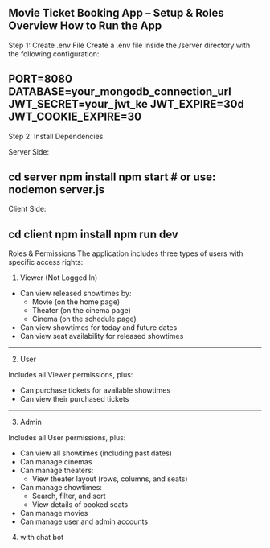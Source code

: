Movie Ticket Booking App – Setup & Roles Overview
How to Run the App
-----------------------------------------------------------------------------------------------

Step 1: Create .env File
Create a .env file inside the /server directory with the following configuration:

PORT=8080
DATABASE=your_mongodb_connection_url
JWT_SECRET=your_jwt_ke
JWT_EXPIRE=30d
JWT_COOKIE_EXPIRE=30
-----------------------------------------------------------------------------------------------
Step 2: Install Dependencies

Server Side:

cd server
npm install
npm start        # or use: nodemon server.js
-----------------------------------------------------------------------------------------------

Client Side:

cd client
npm install
npm run dev
-----------------------------------------------------------------------------------------------

Roles & Permissions
The application includes three types of users with specific access rights:

1. Viewer (Not Logged In)

- Can view released showtimes by:
  - Movie (on the home page)
  - Theater (on the cinema page)
  - Cinema (on the schedule page)
- Can view showtimes for today and future dates
- Can view seat availability for released showtimes
-----------------------------------------------------------------------------------------------

2. User

Includes all Viewer permissions, plus:
- Can purchase tickets for available showtimes
- Can view their purchased tickets
-----------------------------------------------------------------------------------------------

3. Admin

Includes all User permissions, plus:
- Can view all showtimes (including past dates)
- Can manage cinemas
- Can manage theaters:
  - View theater layout (rows, columns, and seats)
- Can manage showtimes:
  - Search, filter, and sort
  - View details of booked seats
- Can manage movies
- Can manage user and admin accounts

4. with chat bot
